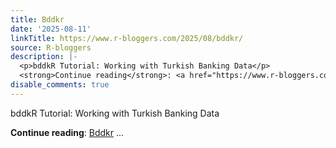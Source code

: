 ```yaml
---
title: Bddkr
date: '2025-08-11'
linkTitle: https://www.r-bloggers.com/2025/08/bddkr/
source: R-bloggers
description: |-
  <p>bddkR Tutorial: Working with Turkish Banking Data</p>
  <strong>Continue reading</strong>: <a href="https://www.r-bloggers.com/2025/08/bddkr/">Bddkr</a> ...
disable_comments: true
---
```

<p>bddkR Tutorial: Working with Turkish Banking Data</p>
<strong>Continue reading</strong>: <a href="https://www.r-bloggers.com/2025/08/bddkr/">Bddkr</a> ...